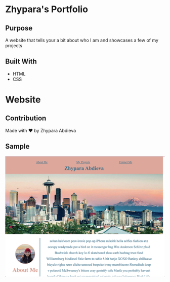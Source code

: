 # Zhypara's Portfolio


## Purpose
A website that tells your a bit about who I am and showcases a few of my projects

## Built With
* HTML
* CSS


# Website



## Contribution
Made with ❤️ by Zhypara Abdieva



## Sample
![alt text](https://github.com/jypara-git/portfolio/blob/main/assets/images/sample-screenshot.png)
